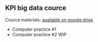 ## KPI big data cource

Cource materials:
[available on google drive](https://drive.google.com/drive/u/0/folders/0B9Z2hdYq9OsLYUdvUnNJajNOSjQ)

- Computer practice #1
- Computer practice #2 WIP
